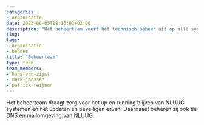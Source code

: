 ```yaml
---
categories:
- organisatie
date: 2023-06-05T18:16:02+02:00
description: "Het beheerteam voert het technisch beheer uit op alle systemen van NLUUG"
slug:
tags:
- organisatie
- beheer
title: "Beheerteam"
type: team
team_members:
- hans-van-zijst
- mark-janssen
- patrick-reijnen
---
```


Het beheerteam draagt zorg voor het up en running blijven van NLUUG systemen en het updaten en beveiligen ervan. Daarnaast beheren zij ook de DNS en mailomgeving van NLUUG.
